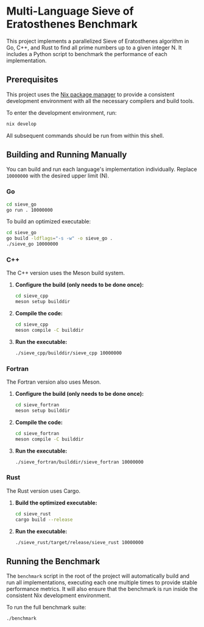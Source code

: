 # Multi-Language Sieve of Eratosthenes Benchmark

This project implements a parallelized Sieve of Eratosthenes algorithm in Go, C++, and Rust to find all prime numbers up to a given integer N. It includes a Python script to benchmark the performance of each implementation.

## Prerequisites

This project uses the [Nix package manager](https://nixos.org/) to provide a consistent development environment with all the necessary compilers and build tools.

To enter the development environment, run:
```sh
nix develop
```
All subsequent commands should be run from within this shell.

## Building and Running Manually

You can build and run each language's implementation individually. Replace `10000000` with the desired upper limit (N).

### Go

```sh
cd sieve_go
go run . 10000000
```

To build an optimized executable:
```sh
cd sieve_go
go build -ldflags="-s -w" -o sieve_go .
./sieve_go 10000000
```

### C++

The C++ version uses the Meson build system.

1.  **Configure the build (only needs to be done once):**
    ```sh
    cd sieve_cpp
    meson setup builddir
    ```

2.  **Compile the code:**
    ```sh
    cd sieve_cpp
    meson compile -C builddir
    ```

3.  **Run the executable:**
    ```sh
    ./sieve_cpp/builddir/sieve_cpp 10000000
    ```

### Fortran

The Fortran version also uses Meson.

1.  **Configure the build (only needs to be done once):**
    ```sh
    cd sieve_fortran
    meson setup builddir
    ```

2.  **Compile the code:**
    ```sh
    cd sieve_fortran
    meson compile -C builddir
    ```

3.  **Run the executable:**
    ```sh
    ./sieve_fortran/builddir/sieve_fortran 10000000
    ```

### Rust

The Rust version uses Cargo.

1.  **Build the optimized executable:**
    ```sh
    cd sieve_rust
    cargo build --release
    ```

2.  **Run the executable:**
    ```sh
    ./sieve_rust/target/release/sieve_rust 10000000
    ```

## Running the Benchmark

The `benchmark` script in the root of the project will automatically build and run all implementations, executing each one multiple times to provide stable performance metrics. It will also ensure that the benchmark is run inside the consistent Nix development environment.

To run the full benchmark suite:
```sh
./benchmark
```
